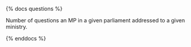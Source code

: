 {% docs questions %}

Number of questions an MP in a given parliament addressed to a given ministry.

{% enddocs %}
